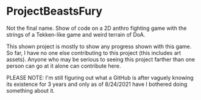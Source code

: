 # ProjectBeastsFury
Not the final name. Show of code on a 2D anthro fighting game with the strings of a Tekken-like game and weird terrain of DoA. 

This shown project is mostly to show any progress shown with this game. So far, I have no one else contributing to this project (this includes art assets). Anyone who may be serious to seeing this project farther than one person can go at it alone can contribute here.

PLEASE NOTE: I'm still figuring out what a GitHub is after vaguely knowing its existence for 3 years and only as of 8/24/2021 have I bothered doing something about it.
